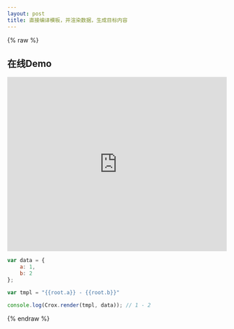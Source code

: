 ```yaml
---
layout: post
title: 直接编译模板，并渲染数据，生成目标内容
---
```


{% raw %}

## 在线Demo

<iframe width="100%" height="400" src="http://jsfiddle.net/M24bM/2/embedded/" allowfullscreen="allowfullscreen" frameborder="0"></iframe>


```js
var data = {
    a: 1,
    b: 2
};

var tmpl = "{{root.a}} - {{root.b}}"

console.log(Crox.render(tmpl, data)); // 1 - 2
```

{% endraw %}
